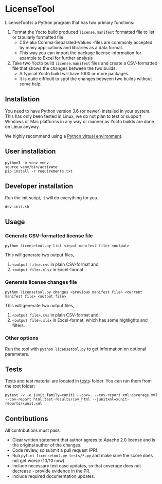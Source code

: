 # LicenseTool

LicenseTool is a Python program that has two primary functions:

1. Format the Yocto build produced `license.manifest` formatted file to list or tabularly formatted file.
    - CSV aka Comma-Separated-Values -files are commonly accepted by many applications and libraries as a data format.
    - This way you can import the package license information for example to Excel for further analysis
1. Take two Yocto build `license.manifest` files and create a CSV-formatted file that shows the changes between the two builds.
    - A typical Yocto build will have 1000 or more packages.
    - It is quite difficult to spot the changes between two builds without some help.

## Installation

You need to have Python version 3.6 (or newer) installed in your system. This has only been tested in Linux, we do not plan to test or support Windows or Mac platforms in any way or manner as Yocto builds are done on Linux anyway.

We highly recommend using a [Python virtual environment](https://docs.python.org/3/tutorial/venv.html).

## User installation

```
python3 -m venv venv
source venv/bin/activate
pip install -r requirements.txt
```

## Developer installation

Run the init script, it will do everything for you.

```
dev-init.sh
```


## Usage

### Generate CSV-formatted license file

`python licensetool.py list <input manifest file> <output>`

This will generate two output files,

1. `<output file>.cvs` in plain CSV-format and
1. `<output file>.xlsx` in Excel-format.

### Generate license changes file

`python licensetool.py changes <previous manifest file> <current manifest file> <output file>`

This will generate two output files,

1. `<output file>.cvs` in plain CSV-format and
1. `<output file>.xlsx` in Excel-format, which has some highlights and filters.

### Other options

Run the tool with `python licensetool.py` to get information on optional parameters.

## Tests

Tests and test material are located in [tests](tests)-folder.
You can run them from the root folder:

```
pytest -v -o junit_family=xunit1 --cov=. --cov-report xml:coverage.xml --cov-report html:test-results/cov_html --junitxml=xunit-reports/xunit.xml
```

## Contributions

All contributions must pass:
- Clear written statement that author agrees to Apache 2.0 license and is the original author of the changes.
- Code review, so submit a pull request (PR).
- Run `pylint licensetool.py tests/*.py` and make sure the score does not get worse (10/10 now).
- Include necessary test case updates, so that coverage does not decrease - provide evidence in the PR.
- Include required documentation updates.
